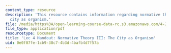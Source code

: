 ```yaml
---
content_type: resource
description: 'This resource contains information regarding normative theory III: the
  city as organism.'
file: /media/https%3A/open-learning-course-data-rc.s3.amazonaws.com/4-241j-theory-of-city-form-spring-2013/0e0f07fe1cb938c74b3d4bafb4d7f57a_MIT4_241JS13_handout4.pdf
file_type: application/pdf
resourcetype: Document
title: 'Lec 4 Handout: Normative Theory III: The City as Organism'
uid: 0e0f07fe-1cb9-38c7-4b3d-4bafb4d7f57a
---
```

